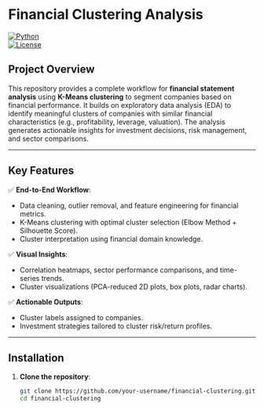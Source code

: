 # Financial Clustering Analysis  
[![Python](https://img.shields.io/badge/Python-3.8%2B-blue)](https://www.python.org/)  
[![License](https://img.shields.io/badge/License-MIT-green)](LICENSE)  

## Project Overview  
This repository provides a complete workflow for **financial statement analysis** using **K-Means clustering** to segment companies based on financial performance. It builds on exploratory data analysis (EDA) to identify meaningful clusters of companies with similar financial characteristics (e.g., profitability, leverage, valuation). The analysis generates actionable insights for investment decisions, risk management, and sector comparisons.

---

## Key Features  
✅ **End-to-End Workflow**:  
- Data cleaning, outlier removal, and feature engineering for financial metrics.  
- K-Means clustering with optimal cluster selection (Elbow Method + Silhouette Score).  
- Cluster interpretation using financial domain knowledge.  

✅ **Visual Insights**:  
- Correlation heatmaps, sector performance comparisons, and time-series trends.  
- Cluster visualizations (PCA-reduced 2D plots, box plots, radar charts).  

✅ **Actionable Outputs**:  
- Cluster labels assigned to companies.  
- Investment strategies tailored to cluster risk/return profiles.  

---

## Installation  
1. **Clone the repository**:  
   ```bash
   git clone https://github.com/your-username/financial-clustering.git
   cd financial-clustering